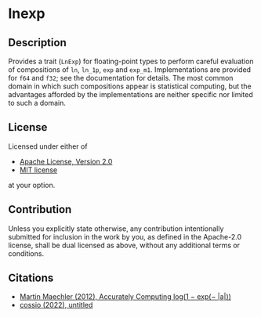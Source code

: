 # lnexp

## Description

Provides a trait (`LnExp`) for floating-point types to perform careful
evaluation of compositions of `ln`, `ln_1p`, `exp` and `exp_m1`.
Implementations are provided for `f64` and `f32`; see the
documentation for details.  The most common domain in which such
compositions appear is statistical computing, but the advantages
afforded by the implementations are neither specific nor limited to
such a domain.

## License

Licensed under either of

  * [Apache License, Version 2.0](http://www.apache.org/licenses/LICENSE-2.0)
  * [MIT license](http://opensource.org/licenses/MIT)

at your option.

## Contribution

Unless you explicitly state otherwise, any contribution intentionally submitted
for inclusion in the work by you, as defined in the Apache-2.0 license, shall be
dual licensed as above, without any additional terms or conditions.

## Citations
- [Martin Maechler (2012), Accurately Computing log(1 − exp(− |a|))](http://cran.r-project.org/web/packages/Rmpfr/vignettes/log1mexp-note.pdf)
- [cossio (2022), untitled](https://github.com/JuliaStats/LogExpFunctions.jl/files/8218470/log1pexp.pdf)
